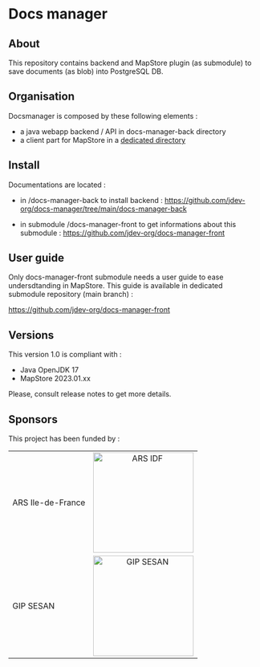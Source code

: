 # Docs manager

## About

This repository contains backend and MapStore plugin (as submodule) to save documents (as blob) into PostgreSQL DB.

## Organisation

Docsmanager is composed by these following elements :

- a java webapp backend / API in docs-manager-back directory
- a client part for MapStore in a [dedicated directory](https://github.com/jdev-org/docs-manager-front)

## Install

Documentations are located :

- in /docs-manager-back to install backend :
https://github.com/jdev-org/docs-manager/tree/main/docs-manager-back

- in submodule /docs-manager-front to get informations about this submodule :
https://github.com/jdev-org/docs-manager-front


## User guide

Only docs-manager-front submodule needs a user guide to ease undersdtanding in MapStore.
This guide is available in dedicated submodule repository (main branch) :

https://github.com/jdev-org/docs-manager-front


## Versions

This version 1.0 is compliant with : 

- Java OpenJDK 17
- MapStore 2023.01.xx

Please, consult release notes to get more details.

## Sponsors

This project has been funded by :

<table>
    <tbody>  <tr>
            <td>ARS Ile-de-France</td>
            <td align="center"><img src="https://github.com/jdev-org/docs-manager/assets/16317988/38bf6064-c1bc-4ead-a027-364ebdb9b3a0" width="200" alt = "ARS IDF"></td>
        </tr>
        <tr>
            <td>GIP SESAN</td>
            <td align="center"><img src="https://github.com/jdev-org/docs-manager/assets/16317988/292f11fc-537d-4a43-9b3b-92a440f09c0d" width="200" alt = "GIP SESAN"></td>
        </tr>
    </tbody>
</table>





